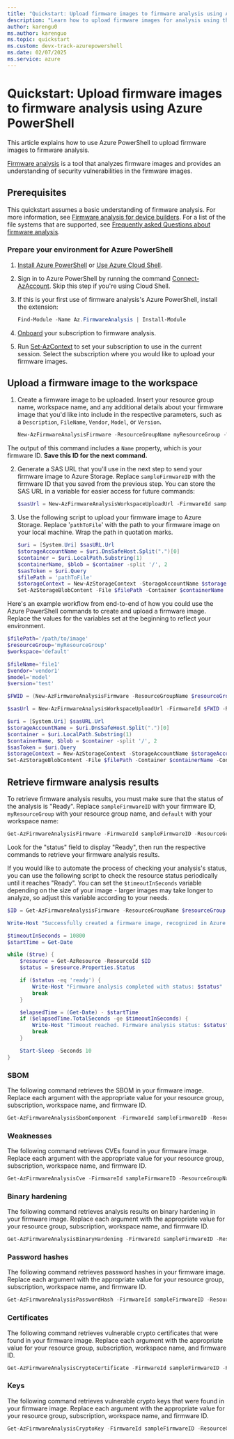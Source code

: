 ```yaml
---
title: "Quickstart: Upload firmware images to firmware analysis using Azure PowerShell"
description: "Learn how to upload firmware images for analysis using the Azure PowerShell."
author: karengu0
ms.author: karenguo
ms.topic: quickstart
ms.custom: devx-track-azurepowershell
ms.date: 02/07/2025
ms.service: azure
---
```


# Quickstart: Upload firmware images to firmware analysis using Azure PowerShell

This article explains how to use Azure PowerShell to upload firmware images to firmware analysis.
 
[Firmware analysis](./overview-firmware-analysis.md) is a tool that analyzes firmware images and provides an understanding of security vulnerabilities in the firmware images.

## Prerequisites

This quickstart assumes a basic understanding of firmware analysis. For more information, see [Firmware analysis for device builders](./overview-firmware-analysis.md). For a list of the file systems that are supported, see [Frequently asked Questions about firmware analysis](./firmware-analysis-faq.md#what-types-of-firmware-images-does-firmware-analysis-support).

### Prepare your environment for Azure PowerShell

1. [Install Azure PowerShell](/powershell/azure/install-azure-powershell) or [Use Azure Cloud Shell](/azure/cloud-shell/get-started/classic).

2. Sign in to Azure PowerShell by running the command [Connect-AzAccount](/powershell/module/az.accounts/connect-azaccount). Skip this step if you're using Cloud Shell.

3. If this is your first use of firmware analysis's Azure PowerShell, install the extension:

    ```powershell
    Find-Module -Name Az.FirmwareAnalysis | Install-Module
    ```

4. [Onboard](tutorial-analyze-firmware.md#onboard-your-subscription-to-use-firmware-analysis) your subscription to firmware analysis.

5. Run [Set-AzContext](/powershell/module/az.accounts/set-azcontext) to set your subscription to use in the current session. Select the subscription where you would like to upload your firmware images.

## Upload a firmware image to the workspace

1. Create a firmware image to be uploaded. Insert your resource group name, workspace name, and any additional details about your firmware image that you'd like into include in the respective parameters, such as a `Description`, `FileName`, `Vendor`, `Model`, or `Version`.

    ```powershell
    New-AzFirmwareAnalysisFirmware -ResourceGroupName myResourceGroup -WorkspaceName default -Description 'sample description' -FileName file -Vendor vendor -Model model -Version version
    ```

The output of this command includes a `Name` property, which is your firmware ID. **Save this ID for the next command.**

2. Generate a SAS URL that you'll use in the next step to send your firmware image to Azure Storage. Replace `sampleFirmwareID` with the firmware ID that you saved from the previous step. You can store the SAS URL in a variable for easier access for future commands:

    ```powershell
    $sasUrl = New-AzFirmwareAnalysisWorkspaceUploadUrl -FirmwareId sampleFirmwareID -ResourceGroupName myResourceGroup -WorkspaceName default
    ```

3. Use the following script to upload your firmware image to Azure Storage. Replace '`pathToFile`' with the path to your firmware image on your local machine. Wrap the path in quotation marks.

    ```powershell
    $uri = [System.Uri] $sasURL.Url
    $storageAccountName = $uri.DnsSafeHost.Split(".")[0]
    $container = $uri.LocalPath.Substring(1)
    $containerName, $blob = $container -split '/', 2
    $sasToken = $uri.Query
    $filePath = 'pathToFile'
    $storageContext = New-AzStorageContext -StorageAccountName $storageAccountName -SasToken $sasToken
    Set-AzStorageBlobContent -File $filePath -Container $containerName -Context $storageContext -Blob $blob -Force
    ```

Here's an example workflow from end-to-end of how you could use the Azure PowerShell commands to create and upload a firmware image. Replace the values for the variables set at the beginning to reflect your environment.

```powershell
$filePath='/path/to/image'
$resourceGroup='myResourceGroup'
$workspace='default'

$fileName='file1'
$vendor='vendor1'
$model='model'
$version='test'

$FWID = (New-AzFirmwareAnalysisFirmware -ResourceGroupName $resourceGroup -WorkspaceName $workspace -FileName $fileName -Vendor $vendor -Model $model -Version $version).Name

$sasUrl = New-AzFirmwareAnalysisWorkspaceUploadUrl -FirmwareId $FWID -ResourceGroupName $resourceGroup -WorkspaceName $workspace

$uri = [System.Uri] $sasURL.Url
$storageAccountName = $uri.DnsSafeHost.Split(".")[0]
$container = $uri.LocalPath.Substring(1)
$containerName, $blob = $container -split '/', 2
$sasToken = $uri.Query
$storageContext = New-AzStorageContext -StorageAccountName $storageAccountName -SasToken $sasToken
Set-AzStorageBlobContent -File $filePath -Container $containerName -Context $storageContext -Blob $blob -Force
```

## Retrieve firmware analysis results

To retrieve firmware analysis results, you must make sure that the status of the analysis is "Ready". Replace `sampleFirmwareID` with your firmware ID, `myResourceGroup` with your resource group name, and `default` with your workspace name:

```powershell
Get-AzFirmwareAnalysisFirmware -FirmwareId sampleFirmwareID -ResourceGroupName myResourceGroup -WorkspaceName default
```

Look for the "status" field to display "Ready", then run the respective commands to retrieve your firmware analysis results.

If you would like to automate the process of checking your analysis's status, you can use the following script to check the resource status periodically until it reaches "Ready". You can set the `$timeoutInSeconds` variable depending on the size of your image - larger images may take longer to analyze, so adjust this variable according to your needs.

```powershell
$ID = Get-AzFirmwareAnalysisFirmware -ResourceGroupName $resourceGroup -WorkspaceName default -FirmwareId $FWID | Select-Object -ExpandProperty Id

Write-Host "Successfully created a firmware image, recognized in Azure by this resource id: $ID."

$timeoutInSeconds = 10800
$startTime = Get-Date

while ($true) {
    $resource = Get-AzResource -ResourceId $ID
    $status = $resource.Properties.Status

    if ($status -eq 'ready') {
        Write-Host "Firmware analysis completed with status: $status"
        break
    }

    $elapsedTime = (Get-Date) - $startTime
    if ($elapsedTime.TotalSeconds -ge $timeoutInSeconds) {
        Write-Host "Timeout reached. Firmware analysis status: $status"
        break
    }

    Start-Sleep -Seconds 10
}
```

### SBOM

The following command retrieves the SBOM in your firmware image. Replace each argument with the appropriate value for your resource group, subscription, workspace name, and firmware ID.

```powershell
Get-AzFirmwareAnalysisSbomComponent -FirmwareId sampleFirmwareID -ResourceGroupName myResourceGroup -WorkspaceName default
```

### Weaknesses

The following command retrieves CVEs found in your firmware image. Replace each argument with the appropriate value for your resource group, subscription, workspace name, and firmware ID.

```powershell
Get-AzFirmwareAnalysisCve -FirmwareId sampleFirmwareID -ResourceGroupName myResourceGroup -WorkspaceName default 
```

### Binary hardening

The following command retrieves analysis results on binary hardening in your firmware image. Replace each argument with the appropriate value for your resource group, subscription, workspace name, and firmware ID.

```powershell
Get-AzFirmwareAnalysisBinaryHardening -FirmwareId sampleFirmwareID -ResourceGroupName myResourceGroup -WorkspaceName default 
```

### Password hashes

The following command retrieves password hashes in your firmware image. Replace each argument with the appropriate value for your resource group, subscription, workspace name, and firmware ID.

```powershell
Get-AzFirmwareAnalysisPasswordHash -FirmwareId sampleFirmwareID -ResourceGroupName myResourceGroup -WorkspaceName default 
```

### Certificates

The following command retrieves vulnerable crypto certificates that were found in your firmware image. Replace each argument with the appropriate value for your resource group, subscription, workspace name, and firmware ID.

```powershell
Get-AzFirmwareAnalysisCryptoCertificate -FirmwareId sampleFirmwareID -ResourceGroupName myResourceGroup -WorkspaceName default 
```

### Keys

The following command retrieves vulnerable crypto keys that were found in your firmware image. Replace each argument with the appropriate value for your resource group, subscription, workspace name, and firmware ID.

```powershell
Get-AzFirmwareAnalysisCryptoKey -FirmwareId sampleFirmwareID -ResourceGroupName myResourceGroup -WorkspaceName default 
```
